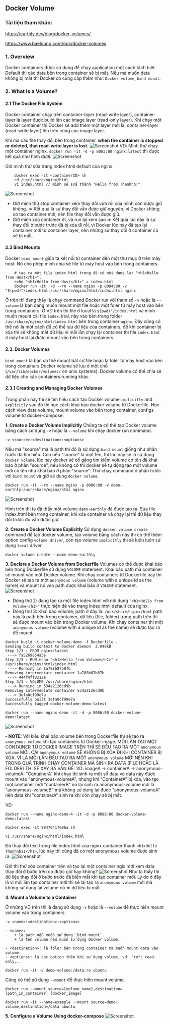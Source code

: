 ## Docker Volume

### Tài liệu tham khảo:

https://earthly.dev/blog/docker-volumes/

https://www.baeldung.com/ops/docker-volumes

### 1. Overview

Docker containers được sử dụng để chạy application một cách tách biệt. Default thì các data bên trong container sẽ bị mất. Nếu mà muốn data không bị mất thì Docker có cung cấp thêm như: `Docker volume`, `bind mount`.

### 2. What Is a Volume?

#### 2.1 The Docker File System

Docker container chạy trên container-layer (read-write layer), container-layer là layer được build lên các image layer (read-only layer). Khi chạy một Docker container thì Docker sẽ add thêm một layer mới là: container-layer (read-write layer) lên trên cùng các image layer.

Khi mà các file thay đổi bên trong container, **when the container is stopped or deleted, that read-write layer is lost.**
![Screenshot](images/2022-05-03_22-20.png?raw=true "Optional Title")
VD: Mình thử chạy một container nginx.
`docker run -it -d -p 8083:80 nginx:latest` thì được kết quả như hình dưới.
![Screenshot](images/2022-05-03_22-26.png?raw=true "Optional Title")

Giờ mình thử sửa trang index html default của nginx.

```Docker
    docker exec -it <containerID> sh
    cd /usr/share/nginx/html
    vi index.html // mình sẽ sửa thành "Hello from Thanhnb!"
```

![Screenshot](images/2022-05-03_22-35.png)

- Giờ mình thử stop container xem thay đổi vừa rồi của mình còn được giữ không. => Kết quả là sự thay đổi vẫn được giữ nguyên, vì Docker không có tạo container mới, nên file thay đổi vẫn được giữ.
- Giờ mình xóa container đi, và run lại xem sao => Kết quả lúc này là sự thay đổi ở bước trước đã bị xóa đi rồi, vì Docker lúc này đã tạo lại container mới từ container layer, nên những sử thay đổi ở container cũ sẽ bị mất.

#### 2.2 Bind Mounts

Docker `bind mount` giúp ta kết nối từ container đến một thư mục ở trên máy host. Nó cho phép mình chia sẻ file từ máy host vào bên trong containers.

```Docker
    # tạo ra một file index.html trong đó có nội dung là: "<h1>Hello from Host</h1>".
    echo "<h1>Hello from Host</h1>" > index.html 
    docker run -it  -d --rm --name nginx -p 8084:80 -v "$(pwd)"/index.html:/usr/share/nginx/html/index.html nginx
```

Ở trên thì đang thấy là chạy command Docker run với tham số  `-v` hoặc là `--volume` là bạn đang muốn mount một file hoặc một foler từ máy host vào bên trong containers. Ở VD trên thì file ở local là `$(pwd)"/index.html` và mình muốn mount cái file `index.html` này vào bên trong folder `/usr/share/nginx/html/index.html` bên trong container `nginx`. Đây cũng có thể nói là một cách để có thể lưu dữ liệu của containers, để khi container bị xóa thì sẽ không mất dữ liệu vì mỗi lần chạy lại container thì file `index.html` ở máy host lại được mount vào bên trong containers.

#### 2.3. Docker Volumes

`bind mount` là bạn có thể mount bất cứ file hoặc là foler từ máy host vào bên trong containers.Docker volume sẽ lưu ở một chỗ  (`/var/lib/docker/volumes/` on unix systems). Docker volume có thể chia sẻ dữ liệu cho các containers running khác.

#### 2.3.1 Creating and Managing Docker Volumes

Trong phần này thì sẽ tìm hiểu cách tạo Docker volume `implicitly` and `explicitly` sau đó thì học cách khai báo docker volume từ Dockerfile. Học cách view data volume, mount volume vào bên trong container, configs volume từ docker-compose.

**1. Create a Docker Volume Implicitly**
Chúng ta có thê tạo Docker volume bằng cách sử dụng `-v` hoặc là `--volume` khi chạy docker run command.

```
-v <source>:<destination>:<options>
```

Nếu mà "source" mà là path thì đó là sử dụng `bind mount` giống như phần trước đã tìm hiểu. Còn nếu "source" là một tên, thì lúc này sẽ là sử dụng `docker volume`, lúc này docker sẽ cố gắng tìm kiếm volume có tên đã khai báo ở phần "source", nếu không có thì docker sẽ tự động tạo một volume mới có tên như khai báo ở phần "source". Thử chạy command ở phần trước với `bind mount` và giờ sẽ dung `docker volume`.

```Docker
docker run -it --rm --name nginx -p 8080:80 -v demo-earthly:/usr/share/nginx/html nginx
```

![Screenshot](images/2022-05-03_23-21.png)

Hình trên thì ta đã thấy một volume `demo-earthly` đã được tạo ra. Sửa file index.html bên trong container, khi xóa container và chạy lại thì dữ liệu thay đổi trước đó vẫn được giữ.

**2. Create a Docker Volume Explicitly**
Sử dụng `docker volume create` command để tạo docker volume, tạo volume bằng cách này thì có thể thêm option config `volume driver`, còn tạo volume `implicitly` thì sẽ luôn luôn sử dụng `local` driver

```Docker
docker volume create --name demo-earthly
```

**3. Declare a Docker Volume from Dockerfile**
Volumes có thể được khai báo bên trong Dockerfile sử dụng `VOLUME` statement. Khai báo path mà container sẽ mount vào một Docker volume. Khi chạy containers từ Dockerfile này thì Docker sẽ tạo ra một `anonymous volume` (volume with a unique id as the name) và mount nó vào path được khai bảo ở `VOLUME` statement.
![Screenshot](images/2022-05-04_00-15.png)

- Dòng thứ 2: đang tạo ra một file index.html với nội dụng `"<h1>Hello from Volume</h1>"` thực hiện đè vào trạng index.html default của nginx.
- Dòng thứ 3: Khai báo volume, path ở đây là: `/usr/share/nginx/html` path naỳ là path bên trong container, dữ liệu (file, folder) trong path trên thì sẽ được mount vào bên trong Docker volume. Khi chạy container thì một `anonymous volume` (volume with a unique id as the name) sẽ được tạo ra để mount.

```Docker
docker build -t docker-volume-demo -f Dockerfile .
Sending build context to Docker daemon  2.048kB
Step 1/3 : FROM nginx:latest
 ---> fa5269854a5e
Step 2/3 : RUN echo "<h1>Hello from Volume</h1>" > /usr/share/nginx/html/index.html
 ---> Running in 1a788b87b87b
Removing intermediate container 1a788b87b87b
 ---> 444f4ff8212e
Step 3/3 : VOLUME /usr/share/nginx/html
 ---> Running in 534a2126cd9b
Removing intermediate container 534a2126cd9b
 ---> 3efa0cf99e7a
Successfully built 3efa0cf99e7a
Successfully tagged docker-volume-demo:latest

docker run --name nginx-demo -it -d -p 8086:80 docker-volume-demo:latest
```

![Screenshot](images/2022-05-04_00-24.png)

**- NOTE**: Với kiểu khai báo volume bên trong Dockerfile thì sẽ tạo ra `anonymous volume` khi tạo containers từ Docker image. MỖI LẦN TẠO MỘT CONTAINER TỪ DOCKER IMAGE TRÊN THÌ SẼ ĐỀU TẠO RA MỘT `anonymous volume` MỚI. CÁI `anonymous volume` SẼ KHÔNG BỊ XÓA ĐI KHI CONTAINER BỊ XÓA. VÌ LÀ MỖI LẦN ĐỀU TẠO RA MỘT `anonymous volume` MỚI NÊN KHI TRONG QUÁ TRÌNH CHẠY CONTAINER MÀ SINH RA DATA (FILE HOẶC LÀ FOLDER) THÌ SẼ XẢY RA VẤN ĐỀ.
VD: imageA -> containerA -> anonymous-volumeA. "ContainerA" khi chạy thi sinh ra một số data và data này được mount vào "anonymous-volumeA", nhưng khi "ContainerA" bị xóa, vào tạo một container mới "containerB" nó lại sinh ra anonymous-volume mới là "anonymous-volumeB" mà không sử dụng lại được "anonymous-volumeA" nên data khi "containerA" sinh ra khi còn chạy sẽ bị mất.

VD:

```Docker
docker run --name nginx-demo-4 -it -d -p 8088:80 docker-volume-demo:latest

docker exec -it 98476417e06a sh

vi /usr/share/nginx/html/index.html
```

Đã thay đổi text trong file index.html của nginx container thành `<h1>Hello Thanhnb11</h1>`, lúc này thì cũng đã có một anonymous volume được sinh ra.
![Screenshot](images/2022-05-04_00-45.png)

Giờ thì thử xóa container trên và tạo lại một container ngix mới xem data thay đổi ở bước trên có được giữ hay không?
![Screenshot](images/2022-05-04_00-50.png)
Như ta thấy thì dữ liệu thay đổi ở bước trươc đã biến mất khi tạo container mới. Lý do ở đây là vì mỗi lần tạo container mới thì sẽ lại tạo ra `anonymous volume` mới mà không sử dụng lại volume cũ => dữ liệu bị mất.

**4. Mount a Volume to a Container**

Ở những VD trên thì là đang sử dụng `-v` hoặc là `--volume` để thực hiên mount volume vào trong containers.

```Docker
-v <name>:<destination>:<options>

- <name>:
    + là path nếu muốn sử dụng `bind mount`.
    + là tên volume nếu muốn sử dụng Docker volume.

- <destination>: là foler bên trong container mà muốn mount data vào volume.
- <options>: là các option thêm khi sử dụng volume, vd: "ro": read-only,..

docker run -it -v demo-volume:/data:ro ubuntu
```

Cũng có thể sử dụng `--mount` để thực hiên mount volume.

```Docker
docker run --mount source=[volume_name],destination=[path_in_container] [docker_image]

docker run -it --name=example --mount source=demo-volume,destination=/data ubuntu
```

**5. Configure a Volume Using docker-compose**
![Screenshot](images/2022-05-04_01-06.png)

